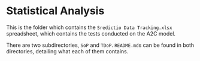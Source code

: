 # Statistical Analysis
This is the folder which contains the `Sredictio Data Tracking.xlsx` spreadsheet, which contains the tests conducted on the A2C model.

There are two subdirectories, `SoP` and `TDoP`. `README.md`s can be found in both directories, detailing what each of them contains.
